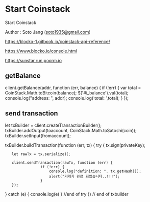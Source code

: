 
# Start Coinstack
Start Coinstack

Author : Soto Jang (soto1935@gmail.com)


https://blocko-1.gitbook.io/coinstack-api-reference/

https://www.blocko.io/console.html

https://sunstar.run.goorm.io



##  getBalance 
client.getBalance(addr, function (err, balance) {
	    if (!err) {
			var total = CoinStack.Math.toBitcoin(balance);
			$('#i_balance').val(total);
			console.log("address: ", addr);
			console.log('total: ',total);
		}
});

## send transaction

let txBuilder = client.createTransactionBuilder();
txBuilder.addOutput(toaccount, CoinStack.Math.toSatoshi(coin));
txBuilder.setInput(fromaccount);

txBuilder.buildTransaction(function (err, tx) {
  try {
		   tx.sign(privateKey);
       
       let rawTx = tx.serialize();
       
       client.sendTransaction(rawTx, function (err) {
					if (!err) {
						console.log("definition: ", tx.getHash());
						alert("거래가 완료 되었습니다..!!!");
					}
       });

  } catch (e) {
     console.log(e)
  } //end of try
}) // end of txbuilder
    
